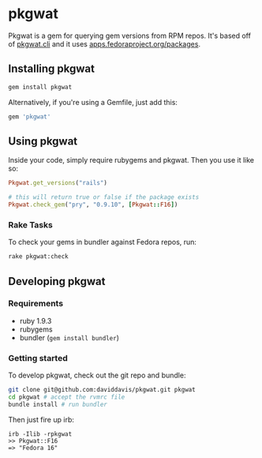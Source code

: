 pkgwat
======

Pkgwat is a gem for querying gem versions from RPM repos. It's based off of
[pkgwat.cli](git://github.com/ralphbean/pkgwat.cli.git) and it uses
[apps.fedoraproject.org/packages](https://apps.fedoraproject.org/packages/).



Installing pkgwat
-----------------

```bash
gem install pkgwat
```

Alternatively, if you're using a Gemfile, just add this:

```bash
gem 'pkgwat'
```

Using pkgwat
------------

Inside your code, simply require rubygems and pkgwat. Then you use it like so:

```ruby
Pkgwat.get_versions("rails")

# this will return true or false if the package exists
Pkgwat.check_gem("pry", "0.9.10", [Pkgwat::F16])
```

### Rake Tasks

To check your gems in bundler against Fedora repos, run:

```bash
rake pkgwat:check
```

Developing pkgwat
-----------------

### Requirements

* ruby 1.9.3
* rubygems
* bundler (`gem install bundler`)

### Getting started

To develop pkgwat, check out the git repo and bundle:

```bash
git clone git@github.com:daviddavis/pkgwat.git pkgwat
cd pkgwat # accept the rvmrc file
bundle install # run bundler
```

Then just fire up irb:

```
irb -Ilib -rpkgwat
>> Pkgwat::F16
=> "Fedora 16"
```
